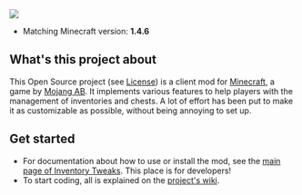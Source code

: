 <img src="http://modding.kalam-alami.net/site/img/invtweaks.png" />

* Matching Minecraft version: **1.4.6**

## What's this project about

This Open Source project (see [License](https://github.com/mkalam-alami/inventory-tweaks/blob/master/src/doc/license.txt)) is a client mod for [Minecraft](http://www.minecraft.net/), a game by [Mojang AB](http://mojang.com/). It implements various features to help players with the management of inventories and chests. A lot of effort has been put to make it as customizable as possible, without being annoying to set up.

## Get started

* For documentation about how to use or install the mod, see the [main page of Inventory Tweaks](http://modding.kalam-alami.net). This place is for developers!
* To start coding, all is explained on the [project's wiki](https://github.com/mkalam-alami/inventory-tweaks/wiki).
